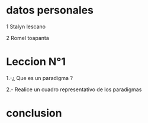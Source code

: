 # datos personales
1 Stalyn lescano

2 Romel toapanta 
# Leccion N°1
1.-¿ Que es un paradigma ?

2.- Realice un cuadro representativo de los paradigmas
# conclusion
